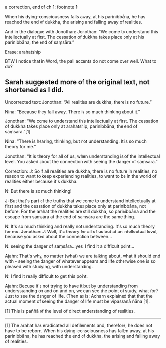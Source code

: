 a correction, end of ch 1: footnote 1:

When his dying-consciousness falls away, at his parinibbåna, he has reached the end of dukkha, the arising and falling away of realities.

And in the dialogue with Jonothan: Jonothan: “We come to understand this intellectually at first. The cessation of dukkha takes place only at his parinibbāna, the end of saṃsāra.” 

Erase: arahatship. 

BTW I notice that in Word, the pali accents do not come over well. What to do? 


Sarah suggested more of the original text, not shortened as I did.
---------------------------------

Uncorrected  text: Jonothan: “All realities are dukkha, there is no future.”

Nina: ”Because they fall away. There is so much thinking about it.”

Jonothan: “We come to understand this intellectually at first. The cessation of dukkha takes place only at arahatship, parinibbāna, the end of saṃsāra.”[1] 

Nina: ”There is hearing, thinking, but not understanding. It is so much theory for me.”

Jonothan: “It is theory for all of us, when understanding is of the intellectual level. You asked about the connection with seeing the danger of saṃsāra.”


Correction: J:  So if all  realities are dukkha, there is no future in realities, no reason to want to keep experiencing realities, to want to be in the world of realities either because it's dukkha.
 
N:  But there is so much thinking!
 
J: But that's part of the truths that we come to understand intellectually at first and the cessation of dukkha takes place only at parinibbāna, not before. For the arahat the realities are still dukkha, so parinibbāna and the escape from saṃsāra at the end of saṃsāra are the same thing.
 
N:  It's so much thinking and really not understanding. It's so much theory for me.
Jonothan: J:  Well, It's theory for all of us but at an intellectual level, because you asked about the connection between... 
 
N: seeing the danger of saṃsāra...yes, I find it a difficult point...
 
Ajahn:  That's why, no matter (what) we are talking about,  what it should end with - seeing the danger of whatever appears and life otherwise one is so pleased with studying, with understanding.
 
N: I find it really difficult to get this point.
 
Ajahn:  Becuse it's not trying to have it but by understanding from undersstanding on and on and on, we can see the point of study, what for? Just to see the danger of life.
(Then as is:  Acharn explained that that the actual moment of seeing the danger of life must be vipassanā ñāna [1].

[1]                This is paññā of the level of direct understanding of realities.
*****

[1]                The arahat has eradicated all defilements and, therefore, he does not have to be reborn. When his dying-consciousness has fallen away, at his parinibbåna, he has reached the end of dukkha, the arising and falling away of realities.
